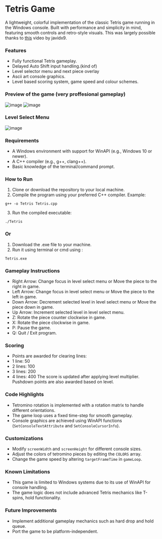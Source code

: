 # Tetris Game

A lightweight, colorful implementation of the classic Tetris game running in the Windows console. Built with performance and simplicity in mind, featuring smooth controls and retro-style visuals. This was largely possible thanks to [this](https://youtu.be/8OK8_tHeCIA?si=s-Qwhgbe2SkM95fB) video by javidx9.

### Features
- Fully functional Tetris gameplay.
- Delayed Auto Shift input handling.(kind of)
- Level selector menu and next piece overlay
- Ascii art console graphics.
- Level based scoring system, game speed and colour schemes.

### Preview of the game (very proffesional gameplay)

![image](https://github.com/user-attachments/assets/ab3ce152-c78e-4726-bf3b-1d94fb66c282)        ![image](https://github.com/user-attachments/assets/2cdec77c-2874-417e-b86e-e03157433ee6)

### Level Select Menu
![image](https://github.com/user-attachments/assets/858f52cc-0afe-4297-af03-b2d135a38917)


### Requirements
- A Windows environment with support for WinAPI (e.g., Windows 10 or newer).
- A C++ compiler (e.g., g++, clang++).
- Basic knowledge of the terminal/command prompt.

### How to Run
1. Clone or download the repository to your local machine.
2. Compile the program using your preferred C++ compiler. Example:
```
g++ -o Tetris Tetris.cpp
```
3. Run the compiled executable:
```
./Tetris
```

### Or
1. Download the .exe file to your machine.
2. Run it using terminal or cmd using :
```
Tetris.exe
```

### Gameplay Instructions
- Right Arrow: Change focus in level select menu or Move the piece to the right in game.
- Left Arrow: Change focus in level select menu or  Move the piece to the left in game.
- Down Arrow: Decrement selected level in level select menu or Move the piece down in game.
- Up Arrow: Increment selected level in level select menu.
- Z: Rotate the piece counter clockwise in game.
- X: Rotate the piece clockwise in game.
- P: Pause the game.
- Q: Quit / Exit program.

### Scoring
- Points are awarded for clearing lines:
- 1 line: 50 
- 2 lines: 100 
- 3 lines: 200 
- 4 lines: 400 
The score is updated after applying level multiplier.
Pushdown points are also awarded based on level.

### Code Highlights
- Tetromino rotation is implemented with a rotation matrix to handle different orientations.
- The game loop uses a fixed time-step for smooth gameplay.
- Console graphics are achieved using WinAPI functions (`SetConsoleTextAttribute` and `SetConsoleCursorInfo`).

### Customizations
- Modify `screenWidth` and `screenHeight` for different console sizes.
- Adjust the colors of tetromino pieces by editing the `COLORS` array.
- Change the game speed by altering `targetFrameTime` in `gameLoop`.

### Known Limitations
- This game is limited to Windows systems due to its use of WinAPI for console handling.
- The game logic does not include advanced Tetris mechanics like T-spins, hold functionality.

### Future Improvements
- Implement additional gameplay mechanics such as hard drop and hold queue.
- Port the game to be platform-independent.
